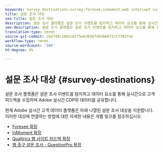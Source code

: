 ```yaml
---
keywords: Survey destinations;survey;foresee;inmoment;web intercept surveys;qualtrics
title: 설문 조사 대상
seo-title: 설문 조사 대상
description: 설문 조사 플랫폼은 설문 조사 이벤트를 탐지하고 데이터 요소를 통해 실시간으로 고객 피드백을 수집하며 Adobe 실시간 CDP와 데이터를 공유합니다.
seo-description: 설문 조사 플랫폼은 설문 조사 이벤트를 탐지하고 데이터 요소를 통해 실시간으로 고객 피드백을 수집하며 Adobe 실시간 CDP와 데이터를 공유합니다.
translation-type: tm+mt
source-git-commit: cbd748c1881c61f5e636567d94b68f2cf7302fa5
workflow-type: tm+mt
source-wordcount: '104'
ht-degree: 0%

---
```



# 설문 조사 대상 {#survey-destinations}

설문 조사 플랫폼은 설문 조사 이벤트를 탐지하고 데이터 요소를 통해 실시간으로 고객 피드백을 수집하며 Adobe 실시간 CDP와 데이터를 공유합니다.

현재 Adobe 실시간 고객 데이터 플랫폼은 아래 나열된 설문 조사 대상을 지원합니다. 이러한 대상에 연결하는 방법에 대한 자세한 내용은 개별 링크를 참조하십시오.

* [Foresee 확장](/help/rtcdp/destinations/foresee-extension.md)
* [InMoment 확장](/help/rtcdp/destinations/inmoment-extension.md)
* [Qualtrics 웹 사이트 피드백 확장](qualtrics-extension.md)
* [웹 출구 설문 조사 - QuestionPro 확장](/help/rtcdp/destinations/web-intercept-surveys-extension.md)
